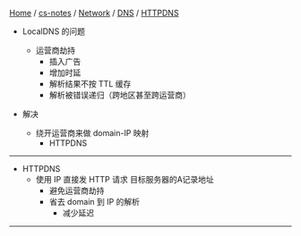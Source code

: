 [Home](https://mengxianbin.github.io) /
[cs-notes](https://mengxianbin.github.io/cs-notes/site) /
[Network](https://mengxianbin.github.io/cs-notes/site/Network) /
[DNS](https://mengxianbin.github.io/cs-notes/site/Network/DNS) /
[HTTPDNS](https://mengxianbin.github.io/cs-notes/site/Network/DNS/HTTPDNS)

* LocalDNS 的问题
    * 运营商劫持
        * 插入广告
        * 增加时延
        * 解析结果不按 TTL 缓存
        * 解析被错误递归（跨地区甚至跨运营商）

* 解决
    * 绕开运营商来做 domain-IP 映射
        * HTTPDNS

---

* HTTPDNS
    * 使用 IP 直接发 HTTP 请求 目标服务器的A记录地址
        * 避免运营商劫持
        * 省去 domain 到 IP 的解析
            * 减少延迟

---
